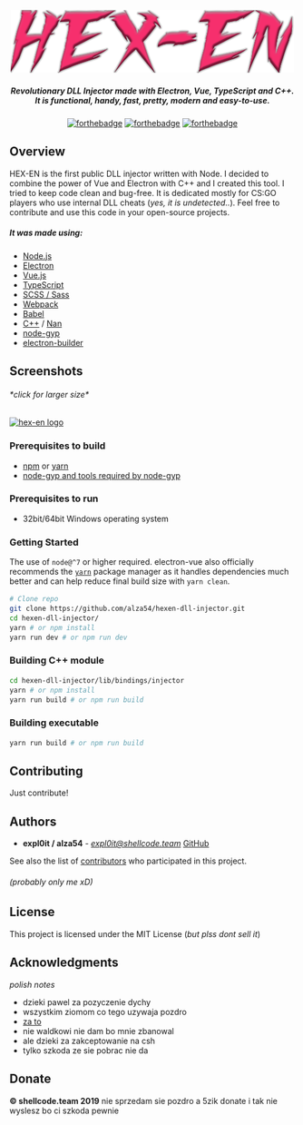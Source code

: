 <div align="center">
<br>
<img width="500" src="static/logo.png" alt="hex-en logo">
</div>
<h5 align="center" color="#f62f6d">
Revolutionary DLL Injector made with Electron, Vue, TypeScript and C++.
<br>It is functional, handy, fast, pretty, modern and easy-to-use.
</h5>
<div align=center>

[![forthebadge](https://forthebadge.com/images/badges/made-with-c-plus-plus.svg)](https://forthebadge.com)
[![forthebadge](https://forthebadge.com/images/badges/built-with-love.svg)](https://forthebadge.com)
[![forthebadge](https://forthebadge.com/images/badges/made-with-vue.svg)](https://forthebadge.com)

</div>

## Overview

HEX-EN is the first public DLL injector written with Node. I decided to combine the power of Vue and Electron with C++ and I created this tool. I tried to keep code clean and bug-free. It is dedicated mostly for CS:GO players who use internal DLL cheats (*yes, it is undetected..*). Feel free to contribute and use this code in your open-source projects.

##### It was made using:
* [Node.js](https://nodejs.org/en/)
* [Electron](https://electronjs.org/)
* [Vue.js](https://vuejs.org/)
* [TypeScript](https://www.typescriptlang.org/)
* [SCSS / Sass](https://sass-lang.com/)
* [Webpack](https://webpack.js.org/)
* [Babel](https://babeljs.io/)
* [C++](https://youtu.be/2Yy9RP6HQh0) / [Nan](https://github.com/nodejs/nan)
* [node-gyp](https://github.com/nodejs/node-gyp)
* [electron-builder](https://github.com/electron-userland/electron-builder)

## Screenshots
###### \*click for larger size\*
[<img width="500" src="https://i.imgur.com/rnv5kCY.png" alt="hex-en logo">](https://i.imgur.com/rnv5kCY.png)

### Prerequisites to build
* [npm](https://www.npmjs.com/) or [yarn](https://yarnpkg.com/lang/en/)
* [node-gyp and tools required by node-gyp](https://github.com/nodejs/node-gyp)

### Prerequisites to run
* 32bit/64bit Windows operating system

### Getting Started

The use of `node@^7` or higher required. electron-vue also officially recommends the [`yarn`](https://yarnpkg.org) package manager as it handles dependencies much better and can help reduce final build size with `yarn clean`.

```bash
# Clone repo
git clone https://github.com/alza54/hexen-dll-injector.git
cd hexen-dll-injector/
yarn # or npm install
yarn run dev # or npm run dev
```

### Building C++ module

```bash
cd hexen-dll-injector/lib/bindings/injector
yarn # or npm install
yarn run build # or npm run build
```

### Building executable

```bash
yarn run build # or npm run build
```

## Contributing

Just contribute!

## Authors

* **expl0it / alza54** - *expl0it@shellcode.team* [GitHub](https://github.com/alza54)

See also the list of [contributors](https://github.com/alza54/hexen-dll-injector/contributors) who participated in this project.
###### (probably only me xD)

## License

This project is licensed under the MIT License (*but plss dont sell it*)

## Acknowledgments

*polish notes*
* dzieki pawel za pozyczenie dychy
* wszystkim ziomom co tego uzywaja pozdro
* [za to](https://youtu.be/a48A_3xEst8)
* nie waldkowi nie dam bo mnie zbanowal
* ale dzieki za zakceptowanie na csh
* tylko szkoda ze sie pobrac nie da

## Donate

**&copy; shellcode.team 2019**
nie sprzedam sie pozdro a 5zik donate i tak nie wyslesz bo ci szkoda pewnie
